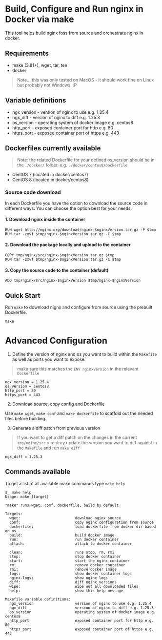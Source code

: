 # Build, Configure and Run nginx in Docker via make

This tool helps build nginx foss from source and orchestrate nginx in docker.

## Requirements

-   make (3.81+), wget, tar, tee
-   docker

> Note... this was only tested on MacOS - it should work fine on Linux but probably not Windows. :P

## Variable definitions

-   ngx_version - version of nginx to use e.g. 1.25.4
-   ngx_diff - version of nginx to diff e.g. 1.25.3
-   os_version - operating system of docker image e.g. centos8
-   http_port - exposed container port for http e.g. 80
-   https_port - exposed container port of https e.g. 443

## Dockerfiles currently available

> Note: the related Dockerfile for your defined os_version should be in the `./docker/` folder. e.g. `./docker/centos8/Dockerfile`

-   CentOS 7 (located in docker/centos7)
-   CentOS 8 (located in docker/centos8)

### Source code download

In each Dockerfile you have the option to download the source code in different ways. You can choose the option best for your needs.

#### 1. Download nginx inside the container

```
RUN wget http://nginx.org/download/nginx-$nginxVersion.tar.gz -P $tmp
RUN tar -zxvf $tmp/nginx-$nginxVersion.tar.gz -C $tmp
```

#### 2. Download the package locally and upload to the container

```
COPY tmp/nginx/src/nginx-$nginxVersion.tar.gz $tmp
RUN tar -zxvf $tmp/nginx-$nginxVersion.tar.gz -C $tmp
```

#### 3. Copy the source code to the container (default)

```
ADD tmp/nginx/src/nginx-$nginxVersion $tmp/nginx-$nginxVersion
```

## Quick Start

Run `make` to download nignx and configure from source using the prebuilt Dockerfile.

```
make
```

# Advanced Configuration

1. Define the version of nginx and os you want to build within the `Makefile` as well as ports you want to expose.

> make sure this matches the `ENV nginxVersion` in the relevant `Dockerfile`

```
ngx_version = 1.25.4
os_version = centos8
http_port = 80
https_port = 443
```

2. Download source, copy config and Dockerfile

Use `make wget`, `make conf` and `make dockerfile` to scaffold out the needed files before building.

3. Generate a diff patch from previous version

> If you want to get a diff patch on the changes in the current `tmp/nginx/src` directory update the version you want to diff against in the `Makefile` and run `make diff`

```
ngx_diff = 1.25.3
```

## Commands available

To get a list of all available make commands type `make help`

```
$_ make help
Usage: make [target]

"make" runs wget, conf, dockerfile, build by default

Targets:
  wget:                         download nginx source
  conf:                         copy nginx configuration from source
  dockerfile:                   load dockerfile from docker dir based on os
  build:                        build docker image
  run:                          run docker container
  attach:                       attach to docker container

  clean:                        runs stop, rm, rmi
  stop:                         stop docker container
  start:                        start the nginx container
  rm:                           remove docker container
  rmi:                          remove docker image
  logs:                         show docker container logs
  nginx-logs:                   show nginx logs
  diff:                         diff nginx versions
  wipe:                         wipe out all downloaded files
  help:                         show this help message

Makefile variable definitions:
  ngx_version                   version of nginx to use e.g. 1.25.4
  ngx_diff                      version of nginx to diff e.g. 1.25.3
  os_version                    operating system of docker image e.g. centos8
  http_port                     exposed container port for http e.g. 80
  https_port                    exposed container port of https e.g. 443
```
